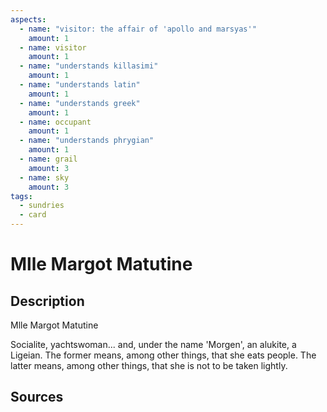 ```yaml
---
aspects: 
  - name: "visitor: the affair of 'apollo and marsyas'"
    amount: 1
  - name: visitor
    amount: 1
  - name: "understands killasimi"
    amount: 1
  - name: "understands latin"
    amount: 1
  - name: "understands greek"
    amount: 1
  - name: occupant
    amount: 1
  - name: "understands phrygian"
    amount: 1
  - name: grail
    amount: 3
  - name: sky
    amount: 3
tags:
  - sundries
  - card
---
```

# Mlle Margot Matutine
## Description
Mlle Margot Matutine

Socialite, yachtswoman... and, under the name 'Morgen', an alukite, a Ligeian. The former means, among other things, that she eats people. The latter means, among other things, that she is not to be taken lightly.
## Sources

